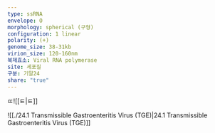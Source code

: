 ```yaml
---
type: ssRNA
envelope: O
morphology: spherical (구형)
configuration: 1 linear
polarity: (+)
genome_size: 38-31kb
virion_size: 120-160nm
복제효소: Viral RNA polymerase
site: 세포질
구분: 기말24
share: "true"
---
```

ㄸ![[ㅌ|ㅌ]]

![[./24.1 Transmissible Gastroenteritis Virus (TGE)|24.1 Transmissible Gastroenteritis Virus (TGE)]]
